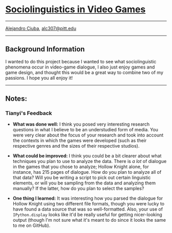 # [Sociolinguistics in Video Games](https://github.com/Data-Science-for-Linguists-2022/Sociolinguistics-In-Video-Games)
***
[Alejandro Ciuba](https://alejandrociuba.github.io), alc307@pitt.edu
***
## Background Information
I wanted to do this project because I wanted to see what sociolinguistic phenomena occur in video-game dialogue, I also just enjoy games and game design, and thought this would be a great way to combine two of my passions. I hope you all enjoy it!
***
## Notes:

### Tianyi's Feedback

- **What was done well:**
I think you posed very interesting research questions in what I believe to be an understudied form of media.
You were very clear about the focus of your research and took into account the contexts in which the games were developed (such as their respective genres and the sizes of their respective studios).

- **What could be improved:**
I think you could be a bit clearer about what techniques you plan to use to analyze the data.
There is *a lot* of dialogue in the games that you chose to analyze; Hollow Knight alone, for instance, has 215 pages of dialogue.
How do you plan to analyze all of that data?
Will you be writing a script to pick out certain linguistic elements, or will you be sampling from the data and analyzing them manually?
If the latter, how do you plan to select the samples?

- **One thing I learned:**
It was interesting how you parsed the dialogue for Hollow Knight using two different file formats, though you were lucky to have found a data source that was so well-formatted.
Also, your use of `IPython.display` looks like it'd be really useful for getting nicer-looking output (though I'm not sure what it's meant to do since it looks the same to me on GitHub).

